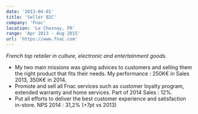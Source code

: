 ```yaml
---
date: '2013-04-01'
title: 'Seller B2C'
company: 'Fnac'
location: 'Le Chesnay, FR'
range: 'Apr 2013 - Aug 2015'
url: 'https://www.fnac.com'
---
```


<i>French top retailer in culture, electronic and entertainment goods.</i>

- My two main missions was giving advices to customers and selling them the right product that fits their needs. My performance : 250K€ in Sales 2013, 350K€ in 2014.
- Promote and sell all Fnac services such as customer loyalty program, extended warranty and home services. Part of 2014 Sales : 12%.
- Put all efforts to deliver the best customer experience and satisfaction in-store. NPS 2014 : 31,2% (+7pt vs 2013)
